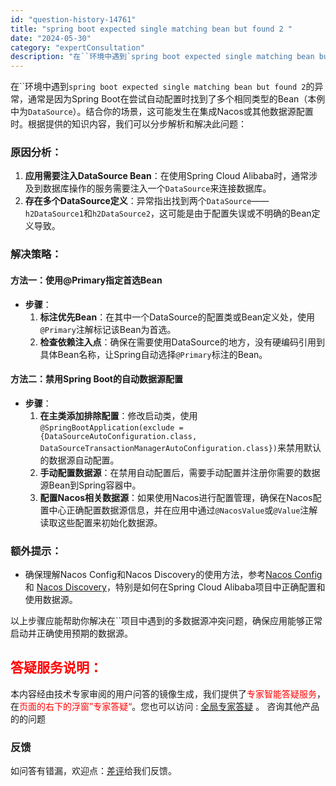 ```yaml
---
id: "question-history-14761"
title: "spring boot expected single matching bean but found 2 "
date: "2024-05-30"
category: "expertConsultation"
description: "在``环境中遇到`spring boot expected single matching bean but found 2`的异常，通常是因为Spring Boot在尝试自动配置时找到了多个相同类型的Bean（本例中为`DataSource`）。结"
---
```


在``环境中遇到`spring boot expected single matching bean but found 2`的异常，通常是因为Spring Boot在尝试自动配置时找到了多个相同类型的Bean（本例中为`DataSource`）。结合你的场景，这可能发生在集成Nacos或其他数据源配置时。根据提供的知识内容，我们可以分步解析和解决此问题：

### 原因分析：
1. **应用需要注入DataSource Bean**：在使用Spring Cloud Alibaba时，通常涉及到数据库操作的服务需要注入一个`DataSource`来连接数据库。
2. **存在多个DataSource定义**：异常指出找到两个`DataSource`——`h2DataSource1`和`h2DataSource2`，这可能是由于配置失误或不明确的Bean定义导致。

### 解决策略：
#### 方法一：使用@Primary指定首选Bean
- **步骤**：
  1. **标注优先Bean**：在其中一个DataSource的配置类或Bean定义处，使用`@Primary`注解标记该Bean为首选。
  2. **检查依赖注入点**：确保在需要使用DataSource的地方，没有硬编码引用到具体Bean名称，让Spring自动选择`@Primary`标注的Bean。

#### 方法二：禁用Spring Boot的自动数据源配置
- **步骤**：
  1. **在主类添加排除配置**：修改启动类，使用`@SpringBootApplication(exclude = {DataSourceAutoConfiguration.class, DataSourceTransactionManagerAutoConfiguration.class})`来禁用默认的数据源自动配置。
  2. **手动配置数据源**：在禁用自动配置后，需要手动配置并注册你需要的数据源Bean到Spring容器中。
  3. **配置Nacos相关数据源**：如果使用Nacos进行配置管理，确保在Nacos配置中心正确配置数据源信息，并在应用中通过`@NacosValue`或`@Value`注解读取这些配置来初始化数据源。

### 额外提示：
- 确保理解Nacos Config和Nacos Discovery的使用方法，参考[Nacos Config](https://github.com/spring-cloud-incubator/spring-cloud-alibaba/wiki/Nacos-config) 和 [Nacos Discovery](https://github.com/spring-cloud-incubator/spring-cloud-alibaba/wiki/Nacos-discovery)，特别是如何在Spring Cloud Alibaba项目中正确配置和使用数据源。

以上步骤应能帮助你解决在``项目中遇到的多数据源冲突问题，确保应用能够正常启动并正确使用预期的数据源。
## <font color="#FF0000">答疑服务说明：</font> 

本内容经由技术专家审阅的用户问答的镜像生成，我们提供了<font color="#FF0000">专家智能答疑服务</font>，在<font color="#FF0000">页面的右下的浮窗”专家答疑“</font>。您也可以访问 : [全局专家答疑](https://opensource.alibaba.com/chatBot) 。 咨询其他产品的的问题

### 反馈
如问答有错漏，欢迎点：[差评](https://ai.nacos.io/user/feedbackByEnhancerGradePOJOID?enhancerGradePOJOId=14765)给我们反馈。
